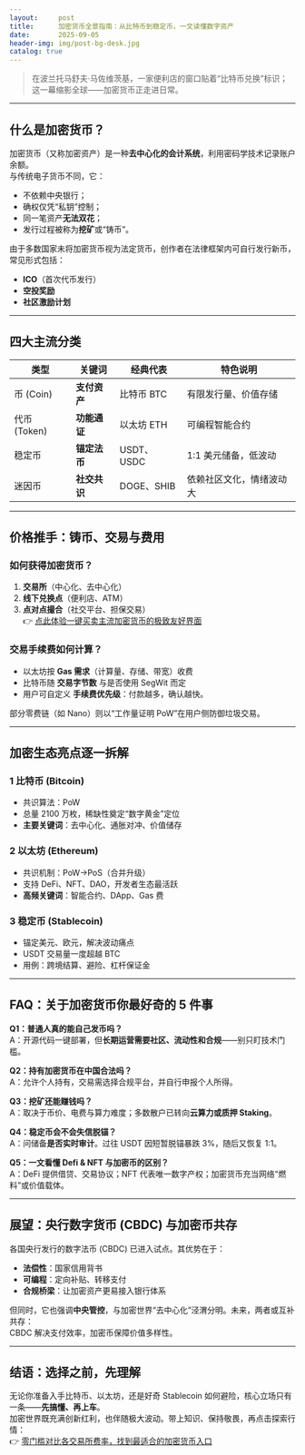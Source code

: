 ```yaml
---
layout:     post
title:      加密货币全景指南：从比特币到稳定币，一文读懂数字资产
date:       2025-09-05
header-img: img/post-bg-desk.jpg
catalog: true
---
```


> 在波兰托马舒夫·马佐维茨基，一家便利店的窗口贴着“比特币兑换”标识；这一幕缩影全球——加密货币正走进日常。

---

## 什么是加密货币？

加密货币（又称加密资产）是一种**去中心化的会计系统**，利用密码学技术记录账户余额。  
与传统电子货币不同，它：

- 不依赖中央银行；
- 确权仅凭“私钥”控制；
- 同一笔资产**无法双花**；
- 发行过程被称为**挖矿**或“铸币”。

由于多数国家未将加密货币视为法定货币，创作者在法律框架内可自行发行新币，常见形式包括：

- **ICO**（首次代币发行）  
- **空投奖励**  
- **社区激励计划**

---

## 四大主流分类

| 类型       | 关键词          | 经典代表         | 特色说明                       |
|------------|-----------------|------------------|--------------------------------|
| 币 (Coin)  | **支付资产**    | 比特币 BTC       | 有限发行量、价值存储          |
| 代币 (Token)| **功能通证**    | 以太坊 ETH       | 可编程智能合约                |
| 稳定币     | **锚定法币**    | USDT、USDC      | 1:1 美元储备，低波动           |
| 迷因币     | **社交共识**    | DOGE、SHIB      | 依赖社区文化，情绪波动大       |

---

## 价格推手：铸币、交易与费用

### 如何获得加密货币？

1. **交易所**（中心化、去中心化）  
2. **线下兑换点**（便利店、ATM）  
3. **点对点撮合**（社交平台、担保交易）  
👉 [点此体验一键买卖主流加密货币的极致友好界面](https://okxdog.com/)

### 交易手续费如何计算？

- 以太坊按 **Gas 需求**（计算量、存储、带宽）收费  
- 比特币随 **交易字节数** 与是否使用 SegWit 而定  
- 用户可自定义 **手续费优先级**：付款越多，确认越快。

部分零费链（如 Nano）则以“工作量证明 PoW”在用户侧防御垃圾交易。

---

## 加密生态亮点逐一拆解

### 1  比特币 (Bitcoin)

- 共识算法：PoW  
- 总量 2100 万枚，稀缺性奠定“数字黄金”定位  
- **主要关键词**：去中心化、通胀对冲、价值储存

### 2  以太坊 (Ethereum)

- 共识机制：PoW→PoS（合并升级）  
- 支持 DeFi、NFT、DAO，开发者生态最活跃  
- **高频关键词**：智能合约、DApp、Gas 费

### 3  稳定币 (Stablecoin)

- 锚定美元、欧元，解决波动痛点  
- USDT 交易量一度超越 BTC  
- 用例：跨境结算、避险、杠杆保证金

---

## FAQ：关于加密货币你最好奇的 5 件事

**Q1：普通人真的能自己发币吗？**  
A：开源代码一键部署，但**长期运营需要社区、流动性和合规**——别只盯技术门槛。

**Q2：持有加密货币在中国合法吗？**  
A：允许个人持有，交易需选择合规平台，并自行申报个人所得。

**Q3：挖矿还能赚钱吗？**  
A：取决于币价、电费与算力难度；多数散户已转向**云算力或质押 Staking**。

**Q4：稳定币会不会失信脱锚？**  
A：问储备**是否实时审计**。过往 USDT 因短暂脱锚暴跌 3%，随后又恢复 1:1。

**Q5：一文看懂 Defi & NFT 与加密币的区别？**  
A：DeFi 提供借贷、交易协议；NFT 代表唯一数字产权；加密货币充当网络“燃料”或价值载体。

---

## 展望：央行数字货币 (CBDC) 与加密币共存

各国央行发行的数字法币 (CBDC) 已进入试点。其优势在于：

- **法偿性**：国家信用背书  
- **可编程**：定向补贴、转移支付  
- **合规桥梁**：让加密资产更易接入银行体系

但同时，它也强调**中央管控**，与加密世界“去中心化”泾渭分明。未来，两者或互补共存：  
CBDC 解决支付效率，加密币保障价值多样性。

---

## 结语：选择之前，先理解

无论你准备入手比特币、以太坊，还是好奇 Stablecoin 如何避险，核心立场只有一条——**先搞懂、再上车**。  
加密世界既充满创新红利，也伴随极大波动。带上知识、保持敬畏，再点击探索行情：  
👉 [零门槛对比各交易所费率，找到最适合的加密货币入口](https://okxdog.com/)